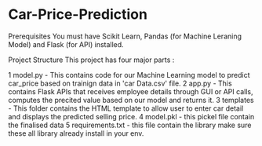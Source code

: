 # Car-Price-Prediction
Prerequisites
You must have Scikit Learn, Pandas (for Machine Leraning Model) and Flask (for API) installed.

Project Structure
This project has four major parts :

1 model.py - This contains code for our Machine Learning model to predict car_price based on trainign data in 'car Data.csv' file.
2 app.py - This contains Flask APIs that receives employee details through GUI or API calls, computes the precited value based on our model and returns it.
3 templates - This folder contains the HTML template to allow user to enter car detail and displays the predicted selling price.
4 model.pkl - this pickel file contain the finalised data
5 requirements.txt - this file contain the library make sure these all library already install in your env.




